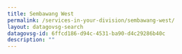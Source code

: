 ```yaml
---
title: Sembawang West
permalink: /services-in-your-division/sembawang-west/
layout: datagovsg-search
datagovsg-id: 6ffcd186-d94c-4531-ba90-d4c29286b40c
description: ""
---
```

